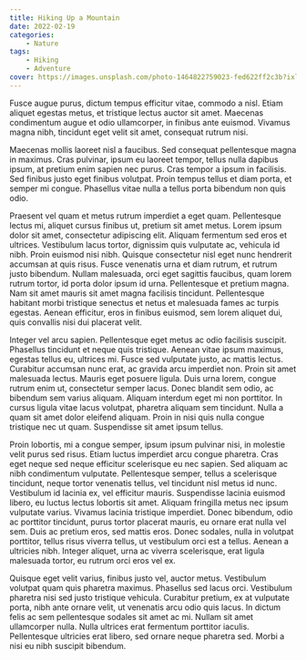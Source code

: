 ```yaml
---
title: Hiking Up a Mountain
date: 2022-02-19
categories:
    - Nature
tags:
    - Hiking
    - Adventure
cover: https://images.unsplash.com/photo-1464822759023-fed622ff2c3b?ixlib=rb-1.2.1&ixid=MnwxMjA3fDB8MHxzZWFyY2h8NXx8bW91bnRhaW5zfGVufDB8fDB8fA%3D%3D&auto=format&fit=crop&w=500&q=60
---
```


Fusce augue purus, dictum tempus efficitur vitae, commodo a nisl. Etiam aliquet egestas metus, et tristique lectus auctor sit amet. Maecenas condimentum augue et odio ullamcorper, in finibus ante euismod. Vivamus magna nibh, tincidunt eget velit sit amet, consequat rutrum nisi.

<!-- summary -->

Maecenas mollis laoreet nisl a faucibus. Sed consequat pellentesque magna in maximus. Cras pulvinar, ipsum eu laoreet tempor, tellus nulla dapibus ipsum, at pretium enim sapien nec purus. Cras tempor a ipsum in facilisis. Sed finibus justo eget finibus volutpat. Proin tempus tellus et diam porta, et semper mi congue. Phasellus vitae nulla a tellus porta bibendum non quis odio.

Praesent vel quam et metus rutrum imperdiet a eget quam. Pellentesque lectus mi, aliquet cursus finibus ut, pretium sit amet metus. Lorem ipsum dolor sit amet, consectetur adipiscing elit. Aliquam fermentum sed eros et ultrices. Vestibulum lacus tortor, dignissim quis vulputate ac, vehicula id nibh. Proin euismod nisi nibh. Quisque consectetur nisl eget nunc hendrerit accumsan at quis risus. Fusce venenatis urna et diam rutrum, et rutrum justo bibendum. Nullam malesuada, orci eget sagittis faucibus, quam lorem rutrum tortor, id porta dolor ipsum id urna. Pellentesque et pretium magna. Nam sit amet mauris sit amet magna facilisis tincidunt. Pellentesque habitant morbi tristique senectus et netus et malesuada fames ac turpis egestas. Aenean efficitur, eros in finibus euismod, sem lorem aliquet dui, quis convallis nisi dui placerat velit.

Integer vel arcu sapien. Pellentesque eget metus ac odio facilisis suscipit. Phasellus tincidunt et neque quis tristique. Aenean vitae ipsum maximus, egestas tellus eu, ultrices mi. Fusce sed vulputate justo, ac mattis lectus. Curabitur accumsan nunc erat, ac gravida arcu imperdiet non. Proin sit amet malesuada lectus. Mauris eget posuere ligula. Duis urna lorem, congue rutrum enim ut, consectetur semper lacus. Donec blandit sem odio, ac bibendum sem varius aliquam. Aliquam interdum eget mi non porttitor. In cursus ligula vitae lacus volutpat, pharetra aliquam sem tincidunt. Nulla a quam sit amet dolor eleifend aliquam. Proin in nisi quis nulla congue tristique nec ut quam. Suspendisse sit amet ipsum tellus.

Proin lobortis, mi a congue semper, ipsum ipsum pulvinar nisi, in molestie velit purus sed risus. Etiam luctus imperdiet arcu congue pharetra. Cras eget neque sed neque efficitur scelerisque eu nec sapien. Sed aliquam ac nibh condimentum vulputate. Pellentesque semper, tellus a scelerisque tincidunt, neque tortor venenatis tellus, vel tincidunt nisl metus id nunc. Vestibulum id lacinia ex, vel efficitur mauris. Suspendisse lacinia euismod libero, eu luctus lectus lobortis sit amet. Aliquam fringilla metus nec ipsum vulputate varius. Vivamus lacinia tristique imperdiet. Donec bibendum, odio ac porttitor tincidunt, purus tortor placerat mauris, eu ornare erat nulla vel sem. Duis ac pretium eros, sed mattis eros. Donec sodales, nulla in volutpat porttitor, tellus risus viverra tellus, ut vestibulum orci est a tellus. Aenean a ultricies nibh. Integer aliquet, urna ac viverra scelerisque, erat ligula malesuada tortor, eu rutrum orci eros vel ex.

Quisque eget velit varius, finibus justo vel, auctor metus. Vestibulum volutpat quam quis pharetra maximus. Phasellus sed lacus orci. Vestibulum pharetra nisi sed justo tristique vehicula. Curabitur pretium, ex at vulputate porta, nibh ante ornare velit, ut venenatis arcu odio quis lacus. In dictum felis ac sem pellentesque sodales sit amet ac mi. Nullam sit amet ullamcorper nulla. Nulla ultrices erat fermentum porttitor iaculis. Pellentesque ultricies erat libero, sed ornare neque pharetra sed. Morbi a nisi eu nibh suscipit bibendum. 